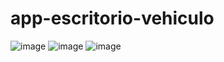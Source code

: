 # app-escritorio-vehiculo
![image](https://github.com/user-attachments/assets/76a40a2c-2ca6-4f67-925c-88153dcc3fa2)
![image](https://github.com/user-attachments/assets/d8726714-d37e-49d4-b8ed-e86881dd4964)
![image](https://github.com/user-attachments/assets/1d64f8e5-035b-4f15-be77-108a84f9ed63)
